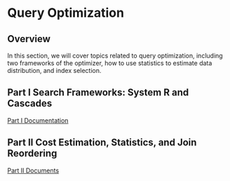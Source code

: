 # Query Optimization

## Overview

In this section, we will cover topics related to query optimization, including two frameworks of the optimizer, how to use statistics to estimate data distribution, and index selection.

## Part I Search Frameworks: System R and Cascades

[Part I Documentation](./proj4-part1-README-en.md)

## Part II Cost Estimation, Statistics, and Join Reordering

[Part II Documents](./proj4-part2-README-en.md)
